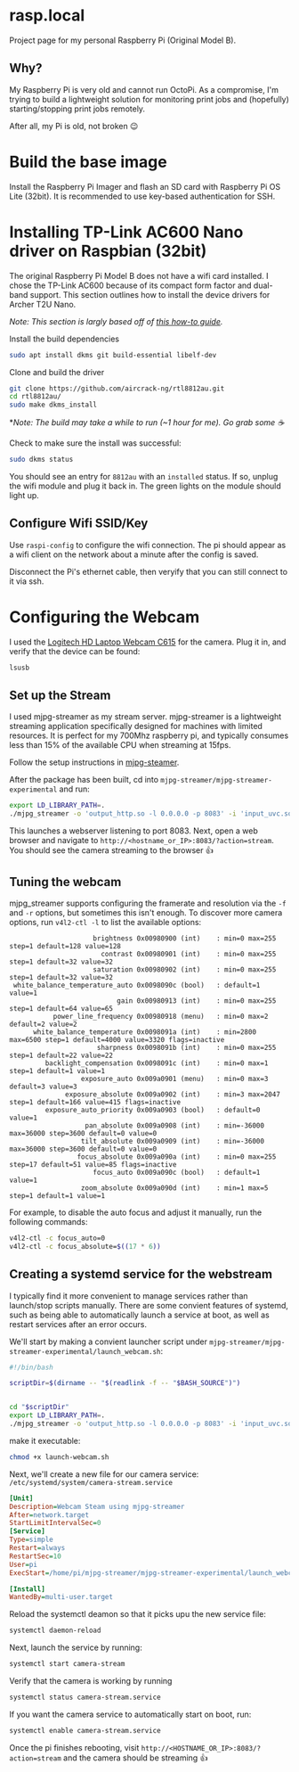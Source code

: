 # rasp.local
Project page for my personal Raspberry Pi (Original Model B).

## Why?

My Raspberry Pi is very old and cannot run OctoPi.  As a compromise, I'm trying to build a lightweight solution for monitoring print jobs and (hopefully) starting/stopping print jobs remotely.

After all, my Pi is old, not broken :wink:

# Build the base image

Install the Raspberry Pi Imager and flash an SD card with Raspberry Pi OS Lite (32bit).  It is recommended to use key-based authentication for SSH.


# Installing TP-Link AC600 Nano driver on Raspbian (32bit)

The original Raspberry Pi Model B does not have a wifi card installed.  I chose the TP-Link AC600 because of its compact form factor and dual-band support. This section outlines how to install the device drivers for Archer T2U Nano.

_Note: This section is largly based off of [this how-to guide](https://ostechnix.com/install-tp-link-ac600-archer-t2u-nano-wifi-usb-adapter-in-linux/)._


Install the build dependencies

```bash
sudo apt install dkms git build-essential libelf-dev
```

Clone and build the driver

```bash
git clone https://github.com/aircrack-ng/rtl8812au.git
cd rtl8812au/
sudo make dkms_install
```

\*_Note: The build may take a while to run (~1 hour for me).  Go grab some :coffee:_

Check to make sure the install was successful:

```bash
sudo dkms status
```

You should see an entry for `8812au` with an `installed` status.  If so, unplug the wifi module and plug it back in.  The green lights on the module should light up.

## Configure Wifi SSID/Key

Use `raspi-config` to configure the wifi connection.  The pi should appear as a wifi client on the network about a minute after the config is saved.

Disconnect the Pi's ethernet cable, then veryify that you can still connect to it via ssh.

# Configuring the Webcam

I used the [Logitech HD Laptop Webcam C615](https://www.amazon.com/dp/B004YW7WCY) for the camera.  Plug it in, and verify that the device can be found:

```bash
lsusb
```

## Set up the Stream

 I used mjpg-streamer as my stream server.  mjpg-streamer is a lightweight streaming application specifically designed for machines with limited resources.  It is perfect for my 700Mhz raspberry pi, and typically consumes less than 15% of the available CPU when streaming at 15fps.

 Follow the setup instructions in [mjpg-steamer](https://github.com/jacksonliam/mjpg-streamer).

After the package has been built, cd into `mjpg-streamer/mjpg-streamer-experimental` and run:

```bash
export LD_LIBRARY_PATH=.
./mjpg_streamer -o 'output_http.so -l 0.0.0.0 -p 8083' -i 'input_uvc.so -f 15 -r 640x480'
```

This launches a webserver listening to port 8083.  Next, open a web browser and navigate to `http://<hostname_or_IP>:8083/?action=stream`.  You should see the camera streaming to the browser :thumbsup:

## Tuning the webcam

mjpg_streamer supports configuring the framerate and resolution via the `-f` and `-r` options, but sometimes this isn't enough.  To discover more camera options, run `v4l2-ctl -l` to list the available options:

```plaintext
                     brightness 0x00980900 (int)    : min=0 max=255 step=1 default=128 value=128
                       contrast 0x00980901 (int)    : min=0 max=255 step=1 default=32 value=32
                     saturation 0x00980902 (int)    : min=0 max=255 step=1 default=32 value=32
 white_balance_temperature_auto 0x0098090c (bool)   : default=1 value=1
                           gain 0x00980913 (int)    : min=0 max=255 step=1 default=64 value=65
           power_line_frequency 0x00980918 (menu)   : min=0 max=2 default=2 value=2
      white_balance_temperature 0x0098091a (int)    : min=2800 max=6500 step=1 default=4000 value=3320 flags=inactive
                      sharpness 0x0098091b (int)    : min=0 max=255 step=1 default=22 value=22
         backlight_compensation 0x0098091c (int)    : min=0 max=1 step=1 default=1 value=1
                  exposure_auto 0x009a0901 (menu)   : min=0 max=3 default=3 value=3
              exposure_absolute 0x009a0902 (int)    : min=3 max=2047 step=1 default=166 value=415 flags=inactive
         exposure_auto_priority 0x009a0903 (bool)   : default=0 value=1
                   pan_absolute 0x009a0908 (int)    : min=-36000 max=36000 step=3600 default=0 value=0
                  tilt_absolute 0x009a0909 (int)    : min=-36000 max=36000 step=3600 default=0 value=0
                 focus_absolute 0x009a090a (int)    : min=0 max=255 step=17 default=51 value=85 flags=inactive
                     focus_auto 0x009a090c (bool)   : default=1 value=1
                  zoom_absolute 0x009a090d (int)    : min=1 max=5 step=1 default=1 value=1
```

For example, to disable the auto focus and adjust it manually, run the following commands:

```bash
v4l2-ctl -c focus_auto=0
v4l2-ctl -c focus_absolute=$((17 * 6))
```

## Creating a systemd service for the webstream

I typically find it more convenient to manage services rather than launch/stop scripts manually.  There are some convient features of systemd, such as being able to automatically launch a service at boot, as well as restart services after an error occurs.

We'll start by making a convient launcher script under `mjpg-streamer/mjpg-streamer-experimental/launch_webcam.sh`:

```bash
#!/bin/bash

scriptDir=$(dirname -- "$(readlink -f -- "$BASH_SOURCE")")


cd "$scriptDir"
export LD_LIBRARY_PATH=.
./mjpg_streamer -o 'output_http.so -l 0.0.0.0 -p 8083' -i 'input_uvc.so -f 15 -r 640x480'

```

make it executable:

```bash
chmod +x launch-webcam.sh
```


Next, we'll create a new file for our camera service: `/etc/systemd/system/camera-stream.service`

```ini
[Unit]
Description=Webcam Steam using mjpg-streamer
After=network.target
StartLimitIntervalSec=0
[Service]
Type=simple
Restart=always
RestartSec=10
User=pi
ExecStart=/home/pi/mjpg-streamer/mjpg-streamer-experimental/launch_webcam.sh

[Install]
WantedBy=multi-user.target

```

Reload the systemctl deamon so that it picks upu the new service file:

```bash
systemctl daemon-reload
```

Next, launch the service by running:

```bash
systemctl start camera-stream
```

Verify that the camera is working by running

```bash
systemctl status camera-stream.service
```

If you want the camera service to automatically start on boot, run:

```bash
systemctl enable camera-stream.service
```

Once the pi finishes rebooting, visit `http://<HOSTNAME_OR_IP>:8083/?action=stream` and the camera should be streaming :thumbsup:
